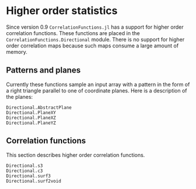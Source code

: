 # Higher order statistics

Since version 0.9 `CorrelationFunctions.jl` has a support for higher order
correlation functions. These functions are placed in the
`CorrelationFunctions.Directional` module. There is no support for higher order
correlation maps because such maps consume a large amount of memory.

## Patterns and planes

Currently these functions sample an input array with a pattern in the form of a
right triangle parallel to one of coordinate planes. Here is a description of
the planes:

```@docs
Directional.AbstractPlane
Directional.PlaneXY
Directional.PlaneXZ
Directional.PlaneYZ
```

## Correlation functions

This section describes higher order correlation functions.

```@docs
Directional.s3
Directional.c3
Directional.surf3
Directional.surf2void
```
